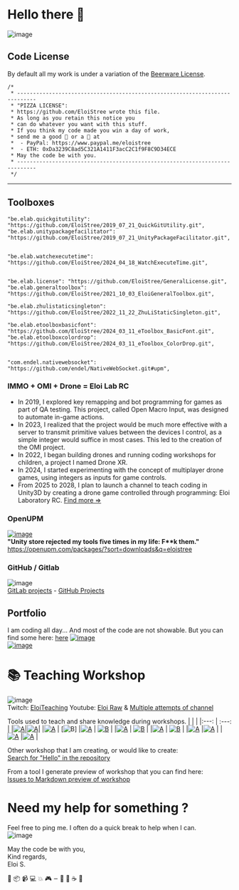 




#  Hello there 👋

![image](https://user-images.githubusercontent.com/20149493/120363687-b80fd000-c30c-11eb-8b1f-848e74e308ec.png)  




## Code License

By default all my work is under a variation of the [Beerware License](https://en.wikipedia.org/wiki/Beerware).
```
/*
 * ----------------------------------------------------------------------------
 * "PIZZA LICENSE":
 * https://github.com/EloiStree wrote this file.
 * As long as you retain this notice you
 * can do whatever you want with this stuff.
 * If you think my code made you win a day of work,
 * send me a good 🍺 or a 🍕 at
 *  - PayPal: https://www.paypal.me/eloistree
 *  - ETH: 0xDa3239C8ad5C321A1411F3acC2C1f9F8C9D34ECE
 * May the code be with you.
 * ----------------------------------------------------------------------------
 */
```



------------------------
## Toolboxes


```
"be.elab.quickgitutility": "https://github.com/EloiStree/2019_07_21_QuickGitUtility.git",
"be.elab.unitypackagefacilitator": "https://github.com/EloiStree/2019_07_21_UnityPackageFacilitator.git",


"be.elab.watchexecutetime": "https://github.com/EloiStree/2024_04_18_WatchExecuteTime.git",


"be.elab.license": "https://github.com/EloiStree/GeneralLicense.git",
"be.elab.generaltoolbox": "https://github.com/EloiStree/2021_10_03_EloiGeneralToolbox.git",

"be.elab.zhulistaticsingleton": "https://github.com/EloiStree/2022_11_22_ZhuLiStaticSingleton.git",

"be.elab.etoolboxbasicfont": "https://github.com/EloiStree/2024_03_11_eToolbox_BasicFont.git",
"be.elab.etoolboxcolordrop": "https://github.com/EloiStree/2024_03_11_eToolbox_ColorDrop.git",


"com.endel.nativewebsocket": "https://github.com/endel/NativeWebSocket.git#upm",

```


### IMMO + OMI + Drone = Eloi Lab RC

- In 2019, I explored key remapping and bot programming for games as part of QA testing. This project, called Open Macro Input, was designed to automate in-game actions.  
- In 2023, I realized that the project would be much more effective with a server to transmit primitive values between the devices I control, as a simple integer would suffice in most cases. This led to the creation of the OMI project.  
- In 2022, I began building drones and running coding workshops for children, a project I named Drone XR.  
- In 2024, I started experimenting with the concept of multiplayer drone games, using integers as inputs for game controls.  
- From 2025 to 2028, I plan to launch a channel to teach coding in Unity3D by creating a drone game controlled through programming: Eloi Laboratory RC.
[Find more =>](https://github.com/EloiStree?tab=repositories&q=elabrc&type=&language=&sort=)

### OpenUPM

[![image](https://github.com/EloiStree/EloiStree/assets/20149493/46b0b943-51cc-4bb4-84d0-34972e4694af)](https://openupm.com/packages/?sort=downloads&q=eloistree)  
__"Unity store rejected my tools five times in my life: F**k them."__  
https://openupm.com/packages/?sort=downloads&q=eloistree    


### GitHub / Gitlab

![image](https://github.com/EloiStree/EloiStree/assets/20149493/803546a3-893f-4ef4-8201-1db1dbc0bafe)  
[GitLab projects](https://gitlab.com/users/eloistree/projects) - [GitHub Projects](https://github.com/EloiStree?tab=repositories)   

## Portfolio

I am coding all day... And most of the code are not showable.
But you can find some here: [here](https://github.com/EloiStree/EloiStree/blob/master/Issues/ProjectsID.md)
[![image](https://github.com/EloiStree/EloiStree/assets/20149493/95ec2872-4dd8-4520-a5b3-84b3e0b320de)](https://github.com/EloiStree/EloiStree/blob/master/Issues/ProjectsID.md)  
[![image](https://github.com/EloiStree/EloiStree/assets/20149493/6b839c24-c03c-4868-961b-15314b75769b)](https://github.com/EloiStree/EloiStree/blob/master/Issues/ProjectsID.md)  



# 📚 Teaching Workshop  

![image](https://github.com/EloiStree/EloiStree/assets/20149493/167c0e68-82b8-4286-9142-2e982671a58c)  
Twitch: [EloiTeaching](https://www.twitch.tv/eloiteaching)   Youtube: [Eloi Raw](https://www.youtube.com/@eloistreeraw) & [Multiple attempts of channel](https://www.youtube.com/results?search_query=eloistree)  

Tools used to teach and share knowledge during workshops.
| |  |
|:---: | :---: |
|[![A](https://github-readme-stats.vercel.app/api/pin/?username=eloistree&repo=HelloSharpForUnity3D)](https://github-readme-stats.vercel.app/api/pin/?username=eloistree&repo=HelloSharpForUnity3D)|[![A](https://github-readme-stats.vercel.app/api/pin/?username=eloistree&repo=HelloUnityKeywordForJunior)](https://github-readme-stats.vercel.app/api/pin/?username=eloistree&repo=HelloUnityKeywordForJunior)|
|[![A](https://github-readme-stats.vercel.app/api/pin/?username=eloistree&repo=HelloWarcraftQAXR)](https://github.com/EloiStree/HelloWarcraftQAXR) | [![B](https://github-readme-stats.vercel.app/api/pin/?username=eloistree&repo=HelloCarRC)]
|[![A](https://github-readme-stats.vercel.app/api/pin/?username=eloistree&repo=HelloCarRC)](https://github.com/EloiStree/HelloUnity) | [![B](https://github-readme-stats.vercel.app/api/pin/?username=eloistree&repo=HelloRemoteFirework)](https://github.com/EloiStree/HelloRemoteFirework) |
|[![A](https://github-readme-stats.vercel.app/api/pin/?username=eloistree&repo=HelloVirtualReality)](https://github.com/EloiStree/HelloVirtualReality) | [![B](https://github-readme-stats.vercel.app/api/pin/?username=eloistree&repo=CodeAndQuestsEveryDay)](https://github.com/EloiStree/CodeAndQuestsEveryDay) |
|[![A](https://github-readme-stats.vercel.app/api/pin/?username=eloistree&repo=HelloHololens)](https://github.com/EloiStree/HelloHololens) | [![B](https://github-readme-stats.vercel.app/api/pin/?username=eloistree&repo=HelloUnityForArtists)](https://github.com/EloiStree/HelloUnityForArtists) |
|[![A](https://github-readme-stats.vercel.app/api/pin/?username=eloistree&repo=HelloUnityPackage)](https://github.com/EloiStree/HelloUnityPackage) |[![A](https://github-readme-stats.vercel.app/api/pin/?username=eloistree&repo=HelloAndroidXR)](https://github.com/EloiStree/HelloAndroidXR) |
|[![A](https://github-readme-stats.vercel.app/api/pin/?username=eloistree&repo=HelloLynxR1)](https://github.com/EloiStree/HelloLynxR1) |[![A](https://github-readme-stats.vercel.app/api/pin/?username=eloistree&repo=HelloQuest3)](https://github.com/EloiStree/HelloQuest3) |

Other workshop that I am creating, or would like to create:  
[Search for "Hello" in the repository](https://github.com/EloiStree?tab=repositories&q=Hello&type=&language=&sort=)  

From a tool I generate preview of workshop that you can find here:  
[Issues to Markdown preview of workshop](https://github.com/EloiStree/EloiStree/tree/master/Issues)  


# Need my help for something ?    

Feel free to ping me. I often do a quick break to help when I can.  
![image](https://user-images.githubusercontent.com/20149493/120360275-dc69ad80-c308-11eb-8a17-d7be81d87f44.png)  

May the code be with you,   
Kind regards,  
Eloi S.


🧰 📦 📹 💻 💥 🎮 𑁒 🔨 🍻 ☕ 🧪
